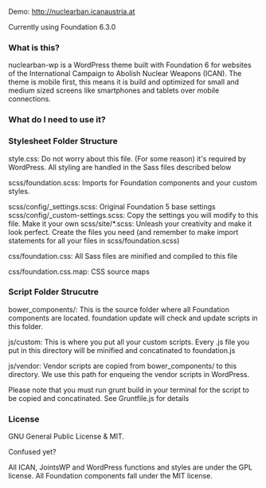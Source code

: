 Demo: http://nuclearban.icanaustria.at

Currently using Foundation 6.3.0

### What is this?
nuclearban-wp is a WordPress theme built with Foundation 6 for websites of the International Campaign to Abolish Nuclear Weapons (ICAN). The theme is mobile first, this means it is build and optimized for small and medium sized screens like smartphones and tablets over mobile connections.


### What do I need to use it?



### Stylesheet Folder Structure

style.css: Do not worry about this file. (For some reason) it's required by WordPress. All styling are handled in the Sass files described below

scss/foundation.scss: Imports for Foundation components and your custom styles.

scss/config/_settings.scss: Original Foundation 5 base settings
scss/config/_custom-settings.scss: Copy the settings you will modify to this file. Make it your own
scss/site/*.scss: Unleash your creativity and make it look perfect. Create the files you need (and remember to make import statements for all your files in scss/foundation.scss)

css/foundation.css: All Sass files are minified and compiled to this file

css/foundation.css.map: CSS source maps

### Script Folder Strucutre

bower_components/: This is the source folder where all Foundation components are located. foundation update will check and update scripts in this folder.

js/custom: This is where you put all your custom scripts. Every .js file you put in this directory will be minified and concatinated to foundation.js

js/vendor: Vendor scripts are copied from bower_components/ to this directory. We use this path for enqueing the vendor scripts in WordPress.

Please note that you must run grunt build in your terminal for the script to be copied and concatinated. See Gruntfile.js for details

### License

GNU General Public License & MIT.

Confused yet?

All ICAN, JointsWP and WordPress functions and styles are under the GPL license. All Foundation components fall under the MIT license.